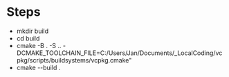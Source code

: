 # Steps

- mkdir build
- cd build
- cmake -B . -S .. -DCMAKE_TOOLCHAIN_FILE=C:/Users/Jan/Documents/_LocalCoding/vcpkg/scripts/buildsystems/vcpkg.cmake"
- cmake --build .
